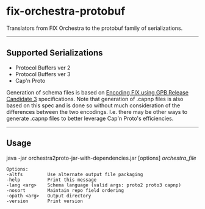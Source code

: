 # fix-orchestra-protobuf
Translators from FIX Orchestra to the protobuf family of serializations.

----
## Supported Serializations

* Protocol Buffers ver 2
* Protocol Buffers ver 3
* Cap'n Proto

Generation of schema files is based on [Encoding FIX using GPB Release Candidate 3](https://www.fixtrading.org/standards/gpb/) specifications. Note that generation of .capnp files is also based on this spec and is done so without much consideration of the differences between the two encodings. I.e. there may be other ways to generate .capnp files to better leverage Cap'n Proto's efficiencies. 

----
## Usage

java -jar orchestra2proto-jar-with-dependencies.jar [options] *orchestra_file*

    Options:
    -altfs         Use alternate output file packaging
    -help          Print this message
    -lang <arg>    Schema language (valid args: proto2 proto3 capnp)
    -nosort        Maintain repo field ordering
    -opath <arg>   Output directory
    -version       Print version

